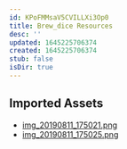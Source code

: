 ```yaml
---
id: KPoFMMsaV5CVILLXi3Op0
title: Brew_dice Resources
desc: ''
updated: 1645225706374
created: 1645225706374
stub: false
isDir: true
---
```

## Imported Assets
- [img_20190811_175021.png](/assets/img_20190811_175021-yZLw8OCfQNM9.png)
- [img_20190811_175025.png](/assets/img_20190811_175025-KC8orR1mOsTh.png)
